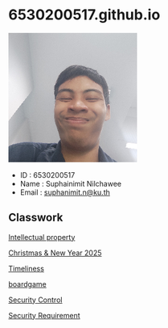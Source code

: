 # 6530200517.github.io
![img_me](img/ThisMe.jpg)
- ID : 6530200517
- Name : Suphainimit Nilchawee
- Email : suphanimit.n@ku.th

## Classwork
[Intellectual property](https://6530200517.github.io/intellectual-property)

[Christmas & New Year 2025](https://6530200517.github.io/ChristmasAndNewYear2025)

[Timeliness](https://6530200517.github.io/timeliness)

[boardgame](https://6530200517.github.io/boardgame)

[Security Control](https://6530200517.github.io/security-control)

[Security Requirement](https://6530200517.github.io/security-requirement)
